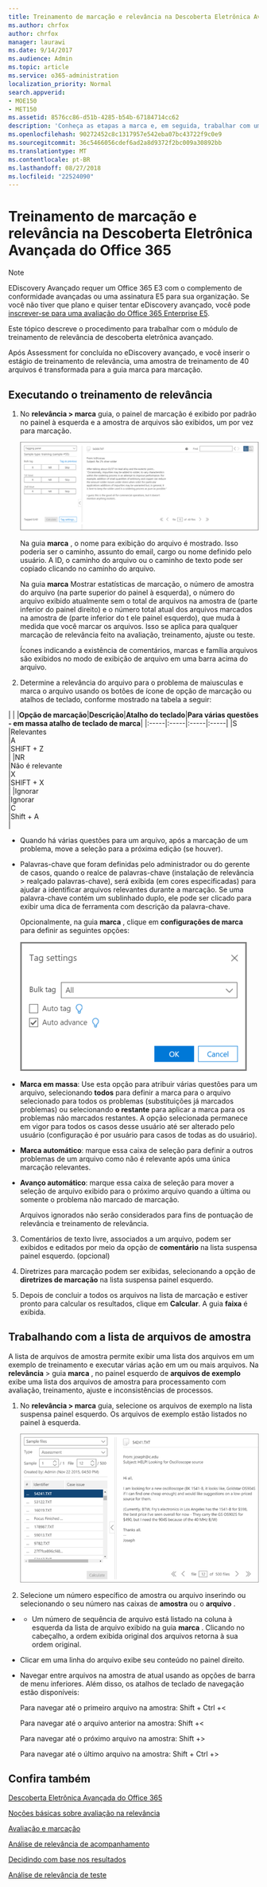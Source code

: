 ```yaml
---
title: Treinamento de marcação e relevância na Descoberta Eletrônica Avançada do Office 365
ms.author: chrfox
author: chrfox
manager: laurawi
ms.date: 9/14/2017
ms.audience: Admin
ms.topic: article
ms.service: o365-administration
localization_priority: Normal
search.appverid:
- MOE150
- MET150
ms.assetid: 8576cc86-d51b-4285-b54b-67184714cc62
description: 'Conheça as etapas a marca e, em seguida, trabalhar com um exemplo de treinamento de 40 arquivos durante o estágio de treinamento de relevância de eDiscovery avançadas do Office 365.  '
ms.openlocfilehash: 90272452c8c1317957e542eba07bc43722f9c0e9
ms.sourcegitcommit: 36c5466056cdef6ad2a8d9372f2bc009a30892bb
ms.translationtype: MT
ms.contentlocale: pt-BR
ms.lasthandoff: 08/27/2018
ms.locfileid: "22524090"
---
```

# <a name="tagging-and-relevance-training-in-office-365-advanced-ediscovery"></a>Treinamento de marcação e relevância na Descoberta Eletrônica Avançada do Office 365

> [!NOTE]
> EDiscovery Avançado requer um Office 365 E3 com o complemento de conformidade avançadas ou uma assinatura E5 para sua organização. Se você não tiver que plano e quiser tentar eDiscovery avançado, você pode [inscrever-se para uma avaliação do Office 365 Enterprise E5](https://go.microsoft.com/fwlink/p/?LinkID=698279). 
  
Este tópico descreve o procedimento para trabalhar com o módulo de treinamento de relevância de descoberta eletrônica avançado. 
  
Após Assessment for concluída no eDiscovery avançado, e você inserir o estágio de treinamento de relevância, uma amostra de treinamento de 40 arquivos é transformada para a guia marca para marcação. 
  
## <a name="performing-relevance-training"></a>Executando o treinamento de relevância

1. No **relevância \> marca** guia, o painel de marcação é exibido por padrão no painel à esquerda e a amostra de arquivos são exibidos, um por vez para marcação. 
    
    ![Painel Marca de Relevância](media/0cf19ab4-b427-4a7f-8749-0f4ed9afaf58.png)
  
    Na guia **marca** , o nome para exibição do arquivo é mostrado. Isso poderia ser o caminho, assunto do email, cargo ou nome definido pelo usuário. A ID, o caminho do arquivo ou o caminho de texto pode ser copiado clicando no caminho do arquivo. 
    
    Na guia **marca** Mostrar estatísticas de marcação, o número de amostra do arquivo (na parte superior do painel à esquerda), o número do arquivo exibido atualmente sem o total de arquivos na amostra de (parte inferior do painel direito) e o número total atual dos arquivos marcados na amostra de (parte inferior do t ele painel esquerdo), que muda à medida que você marcar os arquivos. Isso se aplica para qualquer marcação de relevância feito na avaliação, treinamento, ajuste ou teste. 
    
    Ícones indicando a existência de comentários, marcas e família arquivos são exibidos no modo de exibição de arquivo em uma barra acima do arquivo.
    
2. Determine a relevância do arquivo para o problema de maiusculas e marca o arquivo usando os botões de ícone de opção de marcação ou atalhos de teclado, conforme mostrado na tabela a seguir:
    
| |
|**Opção de marcação**|**Descrição**|**Atalho do teclado**|**Para várias questões - em massa atalho de teclado de marca**|
|:-----|:-----|:-----|:-----|
|S  <br/> |Relevantes  <br/> |A  <br/> |SHIFT + Z  <br/> |
|NR  <br/> |Não é relevante  <br/> |X  <br/> |SHIFT + X  <br/> |
|Ignorar  <br/> |Ignorar  <br/> |C  <br/> |Shift + A  <br/> |
   
  - Quando há várias questões para um arquivo, após a marcação de um problema, move a seleção para a próxima edição (se houver). 
    
  - Palavras-chave que foram definidas pelo administrador ou do gerente de casos, quando o realce de palavras-chave (instalação de relevância \> realçado palavras-chave), será exibida (em cores especificadas) para ajudar a identificar arquivos relevantes durante a marcação. Se uma palavra-chave contém um sublinhado duplo, ele pode ser clicado para exibir uma dica de ferramenta com descrição da palavra-chave. 
    
    Opcionalmente, na guia **marca** , clique em **configurações de marca** para definir as seguintes opções: 
    
    ![Configurações de marca de relevância](media/533e89fa-7eb4-409e-ab07-f5aab9296dd8.png)
  
  - **Marca em massa**: Use esta opção para atribuir várias questões para um arquivo, selecionando **todos** para definir a marca para o arquivo selecionado para todos os problemas (substituições já marcados problemas) ou selecionando **o restante** para aplicar a marca para os problemas não marcados restantes. A opção selecionada permanece em vigor para todos os casos desse usuário até ser alterado pelo usuário (configuração é por usuário para casos de todas as do usuário). 
    
  - **Marca automático**: marque essa caixa de seleção para definir a outros problemas de um arquivo como não é relevante após uma única marcação relevantes.
    
  - **Avanço automático**: marque essa caixa de seleção para mover a seleção de arquivo exibido para o próximo arquivo quando a última ou somente o problema não marcado de marcação. 
    
    Arquivos ignorados não serão considerados para fins de pontuação de relevância e treinamento de relevância.
    
3. Comentários de texto livre, associados a um arquivo, podem ser exibidos e editados por meio da opção de **comentário** na lista suspensa painel esquerdo. (opcional) 
    
4. Diretrizes para marcação podem ser exibidas, selecionando a opção de **diretrizes de marcação** na lista suspensa painel esquerdo. 
    
5. Depois de concluir a todos os arquivos na lista de marcação e estiver pronto para calcular os resultados, clique em **Calcular**. A guia **faixa** é exibida. 
    
## <a name="working-with-the-sample-files-list"></a>Trabalhando com a lista de arquivos de amostra

A lista de arquivos de amostra permite exibir uma lista dos arquivos em um exemplo de treinamento e executar várias ação em um ou mais arquivos. Na **relevância** \> guia **marca** , no painel esquerdo de **arquivos de exemplo** exibe uma lista dos arquivos de amostra para processamento com avaliação, treinamento, ajuste e inconsistências de processos. 
  
1. No **relevância \> marca** guia, selecione os arquivos de exemplo na lista suspensa painel esquerdo. Os arquivos de exemplo estão listados no painel à esquerda. 
    
    ![Lista de arquivos de exemplo de Marca de Relevância](media/fd058bdd-645a-4af1-a1eb-bff08581cb18.png)
  
2. Selecione um número específico de amostra ou arquivo inserindo ou selecionando o seu número nas caixas de **amostra** ou o **arquivo** . 
    
  -   - Um número de sequência de arquivo está listado na coluna à esquerda da lista de arquivo exibido na guia **marca** . Clicando no cabeçalho, a ordem exibida original dos arquivos retorna à sua ordem original. 
    
  - Clicar em uma linha do arquivo exibe seu conteúdo no painel direito.
    
  - Navegar entre arquivos na amostra de atual usando as opções de barra de menu inferiores. Além disso, os atalhos de teclado de navegação estão disponíveis:
    
    Para navegar até o primeiro arquivo na amostra: Shift + Ctrl +\<
    
    Para navegar até o arquivo anterior na amostra: Shift +\<
    
    Para navegar até o próximo arquivo na amostra: Shift +\>
    
    Para navegar até o último arquivo na amostra: Shift + Ctrl +\>
    
## <a name="see-also"></a>Confira também

[Descoberta Eletrônica Avançada do Office 365](office-365-advanced-ediscovery.md)
  
[Noções básicas sobre avaliação na relevância](assessment-in-relevance-in-advanced-ediscovery.md)
  
[Avaliação e marcação](tagging-and-assessment-in-advanced-ediscovery.md)
  
[Análise de relevância de acompanhamento](track-relevance-analysis-in-advanced-ediscovery.md)
  
[Decidindo com base nos resultados](decision-based-on-the-results-in-advanced-ediscovery.md)
  
[Análise de relevância de teste](test-relevance-analysis-in-advanced-ediscovery.md)

